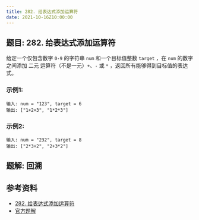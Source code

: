 ```yaml
---
title: 282. 给表达式添加运算符
date: 2021-10-16Z10:00:00
---
```

## 题目: 282. 给表达式添加运算符
给定一个仅包含数字 `0-9` 的字符串 `num` 和一个目标值整数 `target` ，在 `num` 的数字之间添加 二元 运算符（不是一元）`+`、`-` 或 `*` ，返回所有能够得到目标值的表达式。
### 示例1:
```
输入: num = "123", target = 6
输出: ["1+2+3", "1*2*3"] 
```
### 示例2:
```
输入: num = "232", target = 8
输出: ["2*3+2", "2+3*2"]
```
## 题解: 回溯

## 参考资料
- [282. 给表达式添加运算符](https://leetcode-cn.com/problems/expression-add-operators/)
- [官方题解](https://leetcode-cn.com/problems/expression-add-operators/solution/gei-biao-da-shi-tian-jia-yun-suan-fu-by-2o1s7/)
